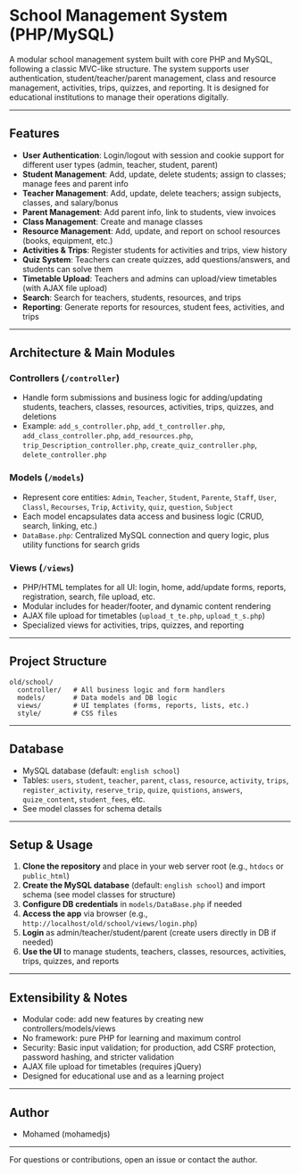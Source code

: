  # School Management System (PHP/MySQL)

A modular school management system built with core PHP and MySQL, following a classic MVC-like structure. The system supports user authentication, student/teacher/parent management, class and resource management, activities, trips, quizzes, and reporting. It is designed for educational institutions to manage their operations digitally.

---

## Features

- **User Authentication**: Login/logout with session and cookie support for different user types (admin, teacher, student, parent)
- **Student Management**: Add, update, delete students; assign to classes; manage fees and parent info
- **Teacher Management**: Add, update, delete teachers; assign subjects, classes, and salary/bonus
- **Parent Management**: Add parent info, link to students, view invoices
- **Class Management**: Create and manage classes
- **Resource Management**: Add, update, and report on school resources (books, equipment, etc.)
- **Activities & Trips**: Register students for activities and trips, view history
- **Quiz System**: Teachers can create quizzes, add questions/answers, and students can solve them
- **Timetable Upload**: Teachers and admins can upload/view timetables (with AJAX file upload)
- **Search**: Search for teachers, students, resources, and trips
- **Reporting**: Generate reports for resources, student fees, activities, and trips

---

## Architecture & Main Modules

### Controllers (`/controller`)
- Handle form submissions and business logic for adding/updating students, teachers, classes, resources, activities, trips, quizzes, and deletions
- Example: `add_s_controller.php`, `add_t_controller.php`, `add_class_controller.php`, `add_resources.php`, `trip_Description_controller.php`, `create_quiz_controller.php`, `delete_controller.php`

### Models (`/models`)
- Represent core entities: `Admin`, `Teacher`, `Student`, `Parente`, `Staff`, `User`, `Classl`, `Recourses`, `Trip`, `Activity`, `quiz`, `question`, `Subject`
- Each model encapsulates data access and business logic (CRUD, search, linking, etc.)
- `DataBase.php`: Centralized MySQL connection and query logic, plus utility functions for search grids

### Views (`/views`)
- PHP/HTML templates for all UI: login, home, add/update forms, reports, registration, search, file upload, etc.
- Modular includes for header/footer, and dynamic content rendering
- AJAX file upload for timetables (`upload_t_te.php`, `upload_t_s.php`)
- Specialized views for activities, trips, quizzes, and reporting

---

## Project Structure

```
old/school/
  controller/   # All business logic and form handlers
  models/       # Data models and DB logic
  views/        # UI templates (forms, reports, lists, etc.)
  style/        # CSS files
```

---

## Database
- MySQL database (default: `english school`)
- Tables: `users`, `student`, `teacher`, `parent`, `class`, `resource`, `activity`, `trips`, `register_activity`, `reserve_trip`, `quize`, `quistions`, `answers`, `quize_content`, `student_fees`, etc.
- See model classes for schema details

---

## Setup & Usage

1. **Clone the repository** and place in your web server root (e.g., `htdocs` or `public_html`)
2. **Create the MySQL database** (default: `english school`) and import schema (see model classes for structure)
3. **Configure DB credentials** in `models/DataBase.php` if needed
4. **Access the app** via browser (e.g., `http://localhost/old/school/views/login.php`)
5. **Login** as admin/teacher/student/parent (create users directly in DB if needed)
6. **Use the UI** to manage students, teachers, classes, resources, activities, trips, quizzes, and reports

---

## Extensibility & Notes
- Modular code: add new features by creating new controllers/models/views
- No framework: pure PHP for learning and maximum control
- Security: Basic input validation; for production, add CSRF protection, password hashing, and stricter validation
- AJAX file upload for timetables (requires jQuery)
- Designed for educational use and as a learning project

---

## Author
- Mohamed (mohamedjs)

---

For questions or contributions, open an issue or contact the author.

